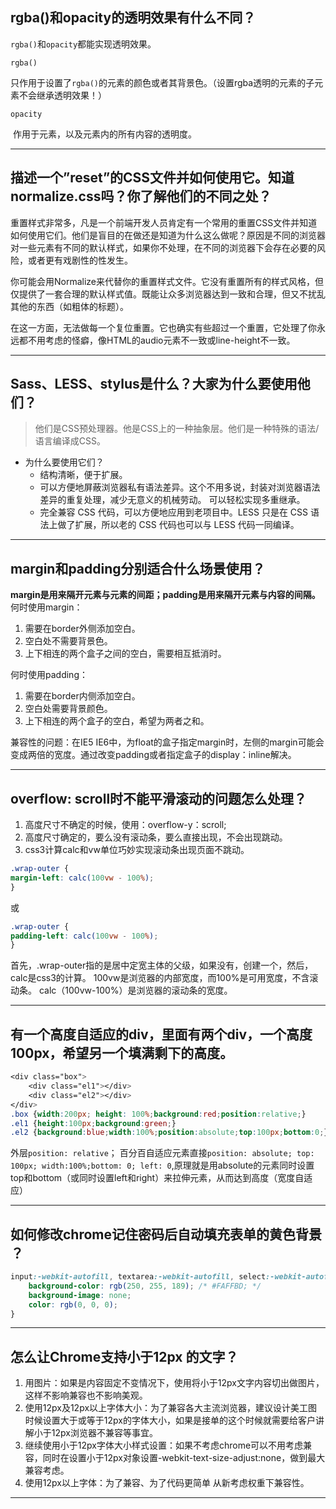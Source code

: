 ## rgba()和opacity的透明效果有什么不同？

`rgba()`和`opacity`都能实现透明效果。

`rgba()`

​	只作用于设置了`rgba()`的元素的颜色或者其背景色。（设置rgba透明的元素的子元素不会继承透明效果！）

`opacity`

​	作用于元素，以及元素内的所有内容的透明度。

---



## 描述一个”reset”的CSS文件并如何使用它。知道normalize.css吗？你了解他们的不同之处？

重置样式非常多，凡是一个前端开发人员肯定有一个常用的重置CSS文件并知道如何使用它们。他们是盲目的在做还是知道为什么这么做呢？原因是不同的浏览器对一些元素有不同的默认样式，如果你不处理，在不同的浏览器下会存在必要的风险，或者更有戏剧性的性发生。

你可能会用Normalize来代替你的重置样式文件。它没有重置所有的样式风格，但仅提供了一套合理的默认样式值。既能让众多浏览器达到一致和合理，但又不扰乱其他的东西（如粗体的标题）。

在这一方面，无法做每一个复位重置。它也确实有些超过一个重置，它处理了你永远都不用考虑的怪癖，像HTML的audio元素不一致或line-height不一致。

---



## Sass、LESS、stylus是什么？大家为什么要使用他们？

> 他们是CSS预处理器。他是CSS上的一种抽象层。他们是一种特殊的语法/语言编译成CSS。

- 为什么要使用它们？
  - 结构清晰，便于扩展。
  - 可以方便地屏蔽浏览器私有语法差异。这个不用多说，封装对浏览器语法差异的重复处理，减少无意义的机械劳动。
    可以轻松实现多重继承。
  - 完全兼容 CSS 代码，可以方便地应用到老项目中。LESS 只是在 CSS 语法上做了扩展，所以老的 CSS 代码也可以与 LESS 代码一同编译。

---



## margin和padding分别适合什么场景使用？

**margin是用来隔开元素与元素的间距；padding是用来隔开元素与内容的间隔。**
何时使用margin：

1. 需要在border外侧添加空白。
2. 空白处不需要背景色。
3. 上下相连的两个盒子之间的空白，需要相互抵消时。

何时使用padding：

1. 需要在border内侧添加空白。
2. 空白处需要背景颜色。
3. 上下相连的两个盒子的空白，希望为两者之和。

兼容性的问题：在IE5 IE6中，为float的盒子指定margin时，左侧的margin可能会变成两倍的宽度。通过改变padding或者指定盒子的display：inline解决。

---



## overflow: scroll时不能平滑滚动的问题怎么处理？

1. 高度尺寸不确定的时候，使用：overflow-y：scroll;
2. 高度尺寸确定的，要么没有滚动条，要么直接出现，不会出现跳动。
3. css3计算calc和vw单位巧妙实现滚动条出现页面不跳动。

```css
.wrap-outer {
margin-left: calc(100vw - 100%);
}
```

或

```css
.wrap-outer {
padding-left: calc(100vw - 100%);
}
```

首先，.wrap-outer指的是居中定宽主体的父级，如果没有，创建一个，然后，calc是css3的计算。
100vw是浏览器的内部宽度，而100%是可用宽度，不含滚动条。
calc（100vw-100%）是浏览器的滚动条的宽度。

---

## 有一个高度自适应的div，里面有两个div，一个高度100px，希望另一个填满剩下的高度。

```css
<div class="box">
    <div class="el1"></div>
    <div class="el2"></div>
</div>
.box {width:200px; height: 100%;background:red;position:relative;}
.el1 {height:100px;background:green;}
.el2 {background:blue;width:100%;position:absolute;top:100px;bottom:0;}
```

外层`position: relative`；
百分百自适应元素直接`position: absolute; top: 100px; width:100%;bottom: 0; left: 0`,原理就是用absolute的元素同时设置top和bottom（或同时设置left和right）来拉伸元素，从而达到高度（宽度自适应）

---

## 如何修改chrome记住密码后自动填充表单的黄色背景 ？

```css
input:-webkit-autofill, textarea:-webkit-autofill, select:-webkit-autofill {
    background-color: rgb(250, 255, 189); /* #FAFFBD; */
    background-image: none;
    color: rgb(0, 0, 0);
}
```

---

## 怎么让Chrome支持小于12px 的文字？

1. 用图片：如果是内容固定不变情况下，使用将小于12px文字内容切出做图片，这样不影响兼容也不影响美观。
2. 使用12px及12px以上字体大小：为了兼容各大主流浏览器，建议设计美工图时候设置大于或等于12px的字体大小，如果是接单的这个时候就需要给客户讲解小于12px浏览器不兼容等事宜。
3. 继续使用小于12px字体大小样式设置：如果不考虑chrome可以不用考虑兼容，同时在设置小于12px对象设置-webkit-text-size-adjust:none，做到最大兼容考虑。
4. 使用12px以上字体：为了兼容、为了代码更简单 从新考虑权重下兼容性。

---

